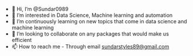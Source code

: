 - 👋 Hi, I’m @Sundar0989
- 👀 I’m interested in Data Science, Machine learning and automation
- 🌱 I’m continuously learning on new topics that come in data science and machine learning
- 💞️ I’m looking to collaborate on any packages that would make us efficient
- 📫 How to reach me - Through email sundarstyles89@gmail.com

<!---
Sundar0989/Sundar0989 is a ✨ special ✨ repository because its `README.md` (this file) appears on your GitHub profile.
You can click the Preview link to take a look at your changes.
--->
